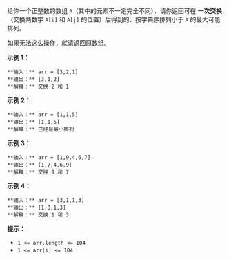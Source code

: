 给你一个正整数的数组 `A`（其中的元素不一定完全不同），请你返回可在 **一次交换** （交换两数字 `A[i]` 和 `A[j]`
的位置）后得到的、按字典序排列小于 `A` 的最大可能排列。

如果无法这么操作，就请返回原数组。

**示例 1：**

    
    
    **输入：** arr = [3,2,1]
    **输出：** [3,1,2]
    **解释：** 交换 2 和 1
    

**示例 2：**

    
    
    **输入：** arr = [1,1,5]
    **输出：** [1,1,5]
    **解释：** 已经是最小排列
    

**示例 3：**

    
    
    **输入：** arr = [1,9,4,6,7]
    **输出：** [1,7,4,6,9]
    **解释：** 交换 9 和 7
    

**示例 4：**

    
    
    **输入：** arr = [3,1,1,3]
    **输出：** [1,3,1,3]
    **解释：** 交换 1 和 3
    

**提示：**

  * `1 <= arr.length <= 104`
  * `1 <= arr[i] <= 104`

